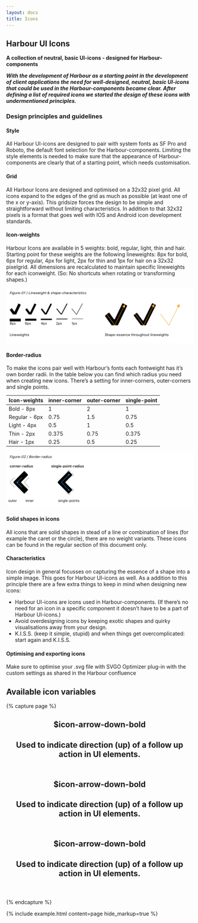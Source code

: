 ```yaml
---
layout: docs
title: Icons
---
```


[figure_01]: ../../images/figure_01.png "figure_01 Lineweight and shape-characteristics"
[figure_02]: ../../images/figure_02.png "figure_02 Border-radius"

## Harbour UI Icons

**A collection of neutral, basic UI-icons - designed for Harbour-components**

_**With the development of Harbour as a starting point in the development of client applications the need for  well-designed, neutral, basic UI-icons that could be used in the Harbour-components became clear. After defining a list of required icons we started the design of these icons with undermentioned principles.**_



### Design principles and guidelines

#### Style

All Harbour UI-icons are designed to pair with system fonts as SF Pro and Roboto, the default font selection for the Harbour-components. Limiting the style elements is needed to make sure that the appearance of Harbour-components are clearly that of a starting point, which needs customisation.

#### Grid

All Harbour Icons are designed and optimised on a 32x32 pixel grid. All icons expand to the edges of the grid as much as possible (at least one of the x or y-axis). This gridsize forces the design to be simple and straightforward without limiting characteristics. In addition to that 32x32 pixels is a format that goes well with IOS and Android icon development standards.

#### Icon-weights

Harbour Icons are available in 5 weights: bold, regular, light, thin and hair. Starting point for these weights are the following lineweights: 8px for bold, 6px for regular, 4px for light, 2px for thin and 1px for hair on a 32x32 pixelgrid. All dimensions are recalculated to maintain specific lineweights for each iconweight. (So: No shortcuts when rotating or transforming shapes.)

![alt text][figure_01]

#### Border-radius

To make the icons pair well with Harbour’s fonts each fontweight has it’s own border radii. In the table below you can find which radius you need when creating new icons. There’s a setting for inner-corners, outer-corners and single points.

| Icon-weights | inner-corner | outer-corner | single-point |
|-------|--------|---------|---------|
| Bold - 8px | 1 | 2 | 1 |
| Regular - 6px | 0.75 | 1.5 | 0.75 |
| Light - 4px | 0.5 | 1 | 0.5 |
| Thin - 2px | 0.375 | 0.75 | 0.375 |
| Hair - 1px | 0.25 | 0.5 | 0.25 |


![alt text][figure_02]

#### Solid shapes in icons

All icons that are solid shapes in stead of a line or combination of lines (for example the caret or the circle), there are no weight variants. These icons can be found in the regular section of this document only. 

#### Characteristics

Icon design in general focusses on capturing the essence of a shape into a simple image. This goes for Harbour UI-icons as well. As a addition to this principle there are a few extra things to keep in mind when designing new icons:

- Harbour UI-icons are icons used in Harbour-components. (If there’s no need for an icon in a specific 	component it doesn’t have to be a part of Harbour UI-icons.)
- Avoid overdesigning icons by keeping exotic shapes and quirky visualisations away from your design.
- K.I.S.S. (keep it simple, stupid) and when things get overcomplicated: start again and K.I.S.S. 

#### Optimising and exporting icons

Make sure to optimise your .svg file with SVGO Optimizer plug-in with the custom settings as shared in the Harbour confluence


## Available icon variables

{% capture page %}
<div class="collection collection--grid-one-third">
	<div class="collection__item">
		<section class="card card--90">
			<div class="card__actions">
				<div class="card__primary-action">
					<header class="card__header">
						<div class="card__icon card__icon--arrow-down-bold">
						</div>
						<div class="card__heading-group">
							<h1 class="card__title">
								$icon-arrow-down-bold
							</h1>
							<h2 class="card__excerpt">
								Used to indicate direction (up) of a follow up action in UI elements.
							</h2>
						</div>
					</header>
				</div>
			</div>
		</section>
	</div>
	<div class="collection__item">
		<section class="card card--90">
			<div class="card__actions">
				<div class="card__primary-action">
					<header class="card__header">
						<div class="card__icon card__icon--arrow-down-bold">
						</div>
						<div class="card__heading-group">
							<h1 class="card__title">
								$icon-arrow-down-bold
							</h1>
							<h2 class="card__excerpt">
								Used to indicate direction (up) of a follow up action in UI elements.
							</h2>
						</div>
					</header>
				</div>
			</div>
		</section>
	</div>
	<div class="collection__item">
		<section class="card card--90">
			<div class="card__actions">
				<div class="card__primary-action">
					<header class="card__header">
						<div class="card__icon card__icon--arrow-down-bold">
						</div>
						<div class="card__heading-group">
							<h1 class="card__title">
								$icon-arrow-down-bold
							</h1>
							<h2 class="card__excerpt">
								Used to indicate direction (up) of a follow up action in UI elements.
							</h2>
						</div>
					</header>
				</div>
			</div>
		</section>
	</div>
</div>
{% endcapture %}

{% include example.html
	content=page
	hide_markup=true
%}